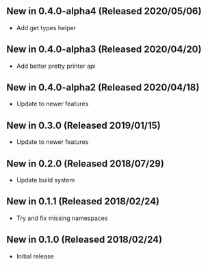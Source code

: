 ## New in 0.4.0-alpha4 (Released 2020/05/06)
* Add get types helper
## New in 0.4.0-alpha3 (Released 2020/04/20)
* Add better pretty printer api
## New in 0.4.0-alpha2 (Released 2020/04/18)
* Update to newer features
## New in 0.3.0 (Released 2019/01/15)
* Update to newer features
## New in 0.2.0 (Released 2018/07/29)
* Update build system
## New in 0.1.1 (Released 2018/02/24)
* Try and fix missing namespaces
## New in 0.1.0 (Released 2018/02/24)
* Initial release